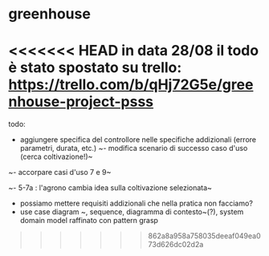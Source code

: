 # greenhouse
<<<<<<< HEAD
in data 28/08 il todo è stato spostato su trello:
https://trello.com/b/qHj72G5e/greenhouse-project-psss
=======
todo:
- aggiungere specifica del controllore nelle specifiche addizionali (errore parametri, durata, etc.)
~- modifica scenario di successo caso d'uso (cerca coltivazione!)~

~- accorpare casi d'uso 7 e 9~

~- 5-7a : l'agrono cambia idea sulla coltivazione selezionata~

- possiamo mettere requisiti addizionali che nella pratica non facciamo?
- use case diagram ~, sequence, diagramma di contesto~(?), system domain model raffinato con pattern grasp
>>>>>>> 862a8a958a758035deeaf049ea073d626dc02d2a
